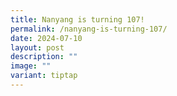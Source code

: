 ```yaml
---
title: Nanyang is turning 107!
permalink: /nanyang-is-turning-107/
date: 2024-07-10
layout: post
description: ""
image: ""
variant: tiptap
---
```

<p></p>